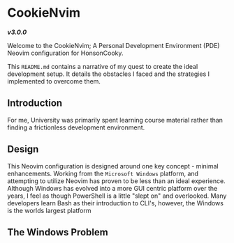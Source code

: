 # CookieNvim

**_v3.0.0_**

Welcome to the CookieNvim; A Personal Development Environment (PDE) Neovim configuration for HonsonCooky.

This `README.md` contains a narrative of my quest to create the ideal development setup. It details the obstacles I faced and the strategies I implemented to overcome them.

## Introduction

For me, University was primarily spent learning course material rather than finding a frictionless development environment.

## Design

This Neovim configuration is designed around one key concept - minimal enhancements. Working from the `Microsoft Windows` platform, and attempting to utilize Neovim has proven to be less than an ideal experience. Although Windows has evolved into a more GUI centric platform over the years, I feel as though PowerShell is a little "slept on" and overlooked. Many developers learn Bash as their introduction to CLI's, however, the Windows is the worlds largest platform

## The Windows Problem
